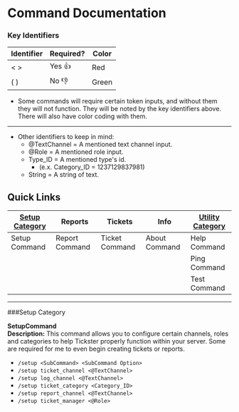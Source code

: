 # Command Documentation

### Key Identifiers

| Identifier   | Required?        | Color  |
|--------------|------------------|--------|
| < >          | Yes  :thumbsup:  | <span class="color:red">Red</span>
| ( )          | No :thumbsdown:  | <span class="color:green">Green</span>

- Some commands will require certain token inputs, and without them they will not function. They will be noted by the key identifiers above. There will also have color coding with them.
---
- Other identifiers to keep in mind:
    - @TextChannel = A mentioned text channel input.
    - @Role = A mentioned role input.
    - Type_ID = A mentioned type's id. 
        - (e.x. Category_ID = 1237129837981)
    - String = A string of text. 
    
## Quick Links
| [Setup Category](#setup-category)        | Reports        | Tickets        | Info          | [Utility Category](#utility-category)      |
|---------------|----------------|----------------|---------------|--------------|
| Setup Command | Report Command | Ticket Command | About Command | Help Command |
|               |                |                |               | Ping Command |
|               |                |                |               | Test Command |

<hr>

###Setup Category

<b>SetupCommand</b></br>
<b>Description:</b> This command allows you to configure certain channels, roles and categories to help Tickster properly function within your server. Some are required for me to even begin creating tickets or reports.
- `/setup <SubCommand> <SubCommand Option>`
- `/setup ticket_channel <@TextChannel>`
- `/setup log_channel <@TextChannel>`
- `/setup ticket_category <Category_ID>`
- `/setup report_channel <@TextChannel>`
- `/setup ticket_manager <@Role>`




